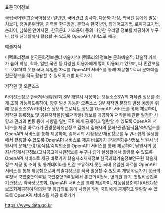 표준국어정보

국립국어원(표준국어정보)	일반인, 국어관련 종사자, 다문화 가정, 외국인 등에게 말뭉치보기, 정겨운우리말, 지역별 한구방언, 문학속 한국방언, 외래어표기법, 로마자표기법, 순화어, 남북한 언어사전, 한국문화 기초용어 등의 다양한 우리말 정보를 제공하여 누구나 쉽게 실생활에서 활용할 수 있도록 OpenAPI 서비스로 제공

예술지식

디렉토리정보	한국문화정보센터	예술지식디렉토리의 정보는 문화예술적, 학술적 가치가 높아 학생, 학자, 일반 국민 등 다양한 이용자에게 많이 이용되고 있으며, 타 민간포털도 보유하지 못한 국내 유일한 자료를 OpenAPI 서비스를 통해 제공함으로써 문화예술 전문정보를 적극 활용할 수 있도록 개방	바로가기

저작권 및 오픈소스

라이선스정보	한국저작권위원회	SW 개발시 사용하는 오픈소스SW의 저작권 정보를 쉽게 조회 가능하도록하여, 향후 발생 가능한 오픈소스 SW 저작권 분쟁의 발생 예방을 위해 오픈소스SW 라이선스 정보와 프로젝트 정보를 OpenAPI 서비스를 통해 제공하며, 저작권 등록정보 및 공유저작물(만료저작물) 정보를 제공하여 저작물에 관한 일정한 사항과 권리의 변동 등에 사항을 일반 국민에게 공개하고 열람할 수 있도록 OpenAPI 서비스를 제공	바로가기
관광문화유산정보	김해시	김해시의 문화/관광/음식점/숙박업소를 OpenAPI 서비스를 통해 제공하며, 김해시의 시정정보/채용정보를 누구나 쉽게 실생활에서 활용할 수 있도록 OpenAPI 서비스로 제공	바로가기
관광문화유산정보	남원시	남원시의 문화/관광/음식점/숙박업소를 OpenAPI 서비스를 통해 제공하며, 남원시의 공지사항게시판정보/고시공고게시판정보를 누구나 쉽게 실생활에서 활용할 수 있도록 OpenAPI 서비스로 제공	바로가기
학술지소재지정보	한국과학기술정보연구원	학술지정보 제공 및 조회 및 통계데이타를 민간 보유하지 못한 국내 유일한 자료를 OpenAPI 서비스를 통해 제공함으로써 학술지정보를 적극 활용할 수 있도록 개방	바로가기
응급의료정보	국립중앙의료원	국립중앙의료원에서 응급의료정보, 병의원 찾기, 명절비상진료기관정보, 약국정보조회, OpenAPI 서비스를 통해 제공하며, 자동심장충격기(AED)정보조회제공하여 병의원 및 응급의료 등에 사항을 일반 국민에게 공개하고 열람할 수 있도록 OpenAPI 서비스를 제공	바로가기

https://www.data.go.kr
